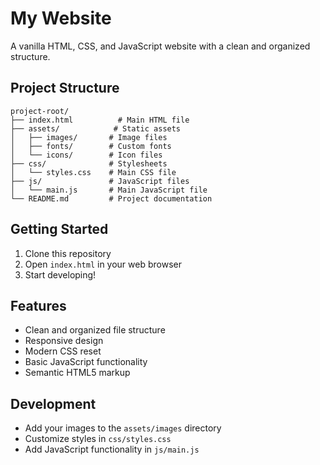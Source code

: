 # My Website

A vanilla HTML, CSS, and JavaScript website with a clean and organized structure.

## Project Structure

```
project-root/
├── index.html          # Main HTML file
├── assets/            # Static assets
│   ├── images/       # Image files
│   ├── fonts/        # Custom fonts
│   └── icons/        # Icon files
├── css/              # Stylesheets
│   └── styles.css    # Main CSS file
├── js/               # JavaScript files
│   └── main.js       # Main JavaScript file
└── README.md         # Project documentation
```

## Getting Started

1. Clone this repository
2. Open `index.html` in your web browser
3. Start developing!

## Features

- Clean and organized file structure
- Responsive design
- Modern CSS reset
- Basic JavaScript functionality
- Semantic HTML5 markup

## Development

- Add your images to the `assets/images` directory
- Customize styles in `css/styles.css`
- Add JavaScript functionality in `js/main.js` 